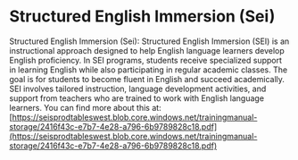 # Structured English Immersion (Sei)
Structured English Immersion (Sei): Structured English Immersion (SEI) is an instructional approach designed to help English language learners develop English proficiency. In SEI programs, students receive specialized support in learning English while also participating in regular academic classes. The goal is for students to become fluent in English and succeed academically. SEI involves tailored instruction, language development activities, and support from teachers who are trained to work with English language learners.
You can find more about this at: [https://seisprodtableswest.blob.core.windows.net/trainingmanual-storage/2416f43c-e7b7-4e28-a796-6b9789828c18.pdf](https://seisprodtableswest.blob.core.windows.net/trainingmanual-storage/2416f43c-e7b7-4e28-a796-6b9789828c18.pdf)